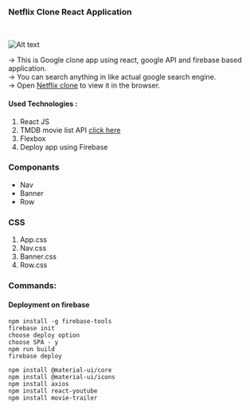 ### Netflix Clone React Application

<br/>

![Alt text](https://github.com/jaypatel0717/netflix_clone/blob/master/public/home.png)

-> This is Google clone app using react, google API and firebase based application.<br/>
-> You can search anything in like actual google search engine.<br/>
-> Open [Netflix clone](https://netflixclone-ee616.web.app/) to view it in the browser.

#### Used Technologies :

1. React JS
2. TMDB movie list API
   [click here](https://www.themoviedb.org/?language=en-US)
3. Flexbox
4. Deploy app using Firebase

### Componants

- Nav
- Banner
- Row

### CSS

1. App.css
2. Nav.css
3. Banner.css
4. Row.css

### Commands:

#### Deployment on firebase

```
npm install -g firebase-tools
firebase init
choose deploy option
choose SPA - y
npm run build
firebase deploy

npm install @material-ui/core
npm install @material-ui/icons
npm install axios
npm install react-youtube
npm install movie-trailer
```
